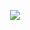 <p align="center">
  <a href="https://github.com/wervlad">
    <img src="https://komarev.com/ghpvc/?username=HellFiveOsborn&color=green&style=flat" />
  </a>
</p>

<!--
**HellFiveOsborn/HellFiveOsborn** is a ✨ _special_ ✨ repository because its `README.md` (this file) appears on your GitHub profile.

Here are some ideas to get you started:

- 🔭 I’m currently working on ...
- 🌱 I’m currently learning ...
- 👯 I’m looking to collaborate on ...
- 🤔 I’m looking for help with ...
- 💬 Ask me about ...
- 📫 How to reach me: ...
- 😄 Pronouns: ...
- ⚡ Fun fact: ...
-->
